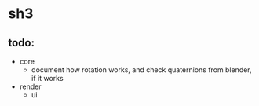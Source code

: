 # sh3

## todo:

- core
  - document how rotation works, and check quaternions from blender, if it works
- render
  - ui
